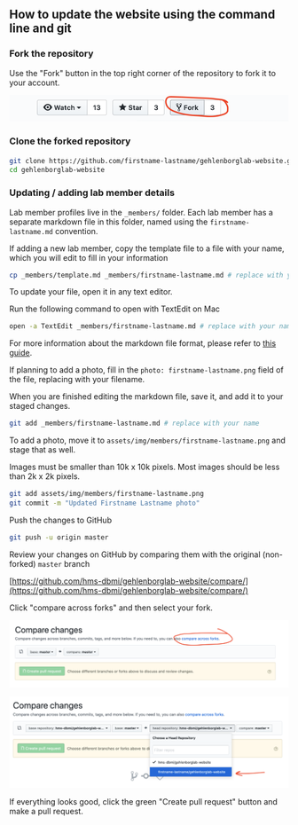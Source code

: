 ## How to update the website using the command line and git

### Fork the repository

Use the "Fork" button in the top right corner of the repository to fork it to your account.

![fork](/docs/img/00_fork.png)

### Clone the forked repository

```sh
git clone https://github.com/firstname-lastname/gehlenborglab-website.git # replace with your name
cd gehlenborglab-website
```

### Updating / adding lab member details

Lab member profiles live in the `_members/` folder. Each lab member has a separate markdown file in this folder, named using the `firstname-lastname.md` convention.

If adding a new lab member, copy the template file to a file with your name, which you will edit to fill in your information

```sh
cp _members/template.md _members/firstname-lastname.md # replace with your name
```

To update your file, open it in any text editor.

Run the following command to open with TextEdit on Mac

```sh
open -a TextEdit _members/firstname-lastname.md # replace with your name
```

For more information about the markdown file format, please refer to [this guide](https://guides.github.com/features/mastering-markdown/).

If planning to add a photo, fill in the `photo: firstname-lastname.png` field of the file, replacing with your filename.

When you are finished editing the markdown file, save it, and add it to your staged changes.

```sh
git add _members/firstname-lastname.md # replace with your name
```

To add a photo, move it to `assets/img/members/firstname-lastname.png` and stage that as well.

Images must be smaller than 10k x 10k pixels. Most images should be less than 2k x 2k pixels.

```sh
git add assets/img/members/firstname-lastname.png
git commit -m "Updated Firstname Lastname photo"
```

Push the changes to GitHub

```sh
git push -u origin master
```

Review your changes on GitHub by comparing them with the original (non-forked) `master` branch

[https://github.com/hms-dbmi/gehlenborglab-website/compare/](https://github.com/hms-dbmi/gehlenborglab-website/compare/)


Click "compare across forks" and then select your fork.

![compare changes](/docs/img/01_compare_changes.png)

![select fork](/docs/img/02_select_fork.png)

If everything looks good, click the green "Create pull request" button and make a pull request.